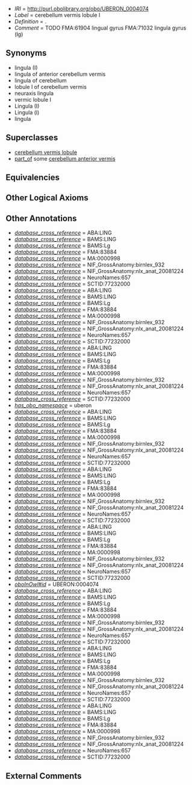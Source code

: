  * *IRI* = http://purl.obolibrary.org/obo/UBERON_0004074
 * *Label* = cerebellum vermis lobule I
 * *Definition* = .
 * *Comment* = TODO FMA:61904 lingual gyrus FMA:71032 lingula gyrus (lg)

## Synonyms

 * lingula (I)
 * lingula of anterior cerebellum vermis
 * lingula of cerebellum
 * lobule I of cerebellum vermis
 * neuraxis lingula
 * vermic lobule I
 * Lingula  (I)
 * Lingula (l)
 * lingula

## Superclasses

 * [cerebellum vermis lobule](../../UBERON/70/UBERON_0004070.md)
 * [part_of](../../BFO/50/BFO_0000050.md) some [cerebellum anterior vermis](../../UBERON/41/UBERON_0003941.md)

## Equivalencies


## Other Logical Axioms


## Other Annotations

 * *[database_cross_reference](../../ef/oboInOwl#hasDbXref.md)* = ABA:LING
 * *[database_cross_reference](../../ef/oboInOwl#hasDbXref.md)* = BAMS:LING
 * *[database_cross_reference](../../ef/oboInOwl#hasDbXref.md)* = BAMS:Lg
 * *[database_cross_reference](../../ef/oboInOwl#hasDbXref.md)* = FMA:83884
 * *[database_cross_reference](../../ef/oboInOwl#hasDbXref.md)* = MA:0000998
 * *[database_cross_reference](../../ef/oboInOwl#hasDbXref.md)* = NIF_GrossAnatomy:birnlex_932
 * *[database_cross_reference](../../ef/oboInOwl#hasDbXref.md)* = NIF_GrossAnatomy:nlx_anat_20081224
 * *[database_cross_reference](../../ef/oboInOwl#hasDbXref.md)* = NeuroNames:657
 * *[database_cross_reference](../../ef/oboInOwl#hasDbXref.md)* = SCTID:77232000
 * *[database_cross_reference](../../ef/oboInOwl#hasDbXref.md)* = ABA:LING
 * *[database_cross_reference](../../ef/oboInOwl#hasDbXref.md)* = BAMS:LING
 * *[database_cross_reference](../../ef/oboInOwl#hasDbXref.md)* = BAMS:Lg
 * *[database_cross_reference](../../ef/oboInOwl#hasDbXref.md)* = FMA:83884
 * *[database_cross_reference](../../ef/oboInOwl#hasDbXref.md)* = MA:0000998
 * *[database_cross_reference](../../ef/oboInOwl#hasDbXref.md)* = NIF_GrossAnatomy:birnlex_932
 * *[database_cross_reference](../../ef/oboInOwl#hasDbXref.md)* = NIF_GrossAnatomy:nlx_anat_20081224
 * *[database_cross_reference](../../ef/oboInOwl#hasDbXref.md)* = NeuroNames:657
 * *[database_cross_reference](../../ef/oboInOwl#hasDbXref.md)* = SCTID:77232000
 * *[database_cross_reference](../../ef/oboInOwl#hasDbXref.md)* = ABA:LING
 * *[database_cross_reference](../../ef/oboInOwl#hasDbXref.md)* = BAMS:LING
 * *[database_cross_reference](../../ef/oboInOwl#hasDbXref.md)* = BAMS:Lg
 * *[database_cross_reference](../../ef/oboInOwl#hasDbXref.md)* = FMA:83884
 * *[database_cross_reference](../../ef/oboInOwl#hasDbXref.md)* = MA:0000998
 * *[database_cross_reference](../../ef/oboInOwl#hasDbXref.md)* = NIF_GrossAnatomy:birnlex_932
 * *[database_cross_reference](../../ef/oboInOwl#hasDbXref.md)* = NIF_GrossAnatomy:nlx_anat_20081224
 * *[database_cross_reference](../../ef/oboInOwl#hasDbXref.md)* = NeuroNames:657
 * *[database_cross_reference](../../ef/oboInOwl#hasDbXref.md)* = SCTID:77232000
 * *[has_obo_namespace](../../ce/oboInOwl#hasOBONamespace.md)* = uberon
 * *[database_cross_reference](../../ef/oboInOwl#hasDbXref.md)* = ABA:LING
 * *[database_cross_reference](../../ef/oboInOwl#hasDbXref.md)* = BAMS:LING
 * *[database_cross_reference](../../ef/oboInOwl#hasDbXref.md)* = BAMS:Lg
 * *[database_cross_reference](../../ef/oboInOwl#hasDbXref.md)* = FMA:83884
 * *[database_cross_reference](../../ef/oboInOwl#hasDbXref.md)* = MA:0000998
 * *[database_cross_reference](../../ef/oboInOwl#hasDbXref.md)* = NIF_GrossAnatomy:birnlex_932
 * *[database_cross_reference](../../ef/oboInOwl#hasDbXref.md)* = NIF_GrossAnatomy:nlx_anat_20081224
 * *[database_cross_reference](../../ef/oboInOwl#hasDbXref.md)* = NeuroNames:657
 * *[database_cross_reference](../../ef/oboInOwl#hasDbXref.md)* = SCTID:77232000
 * *[database_cross_reference](../../ef/oboInOwl#hasDbXref.md)* = ABA:LING
 * *[database_cross_reference](../../ef/oboInOwl#hasDbXref.md)* = BAMS:LING
 * *[database_cross_reference](../../ef/oboInOwl#hasDbXref.md)* = BAMS:Lg
 * *[database_cross_reference](../../ef/oboInOwl#hasDbXref.md)* = FMA:83884
 * *[database_cross_reference](../../ef/oboInOwl#hasDbXref.md)* = MA:0000998
 * *[database_cross_reference](../../ef/oboInOwl#hasDbXref.md)* = NIF_GrossAnatomy:birnlex_932
 * *[database_cross_reference](../../ef/oboInOwl#hasDbXref.md)* = NIF_GrossAnatomy:nlx_anat_20081224
 * *[database_cross_reference](../../ef/oboInOwl#hasDbXref.md)* = NeuroNames:657
 * *[database_cross_reference](../../ef/oboInOwl#hasDbXref.md)* = SCTID:77232000
 * *[database_cross_reference](../../ef/oboInOwl#hasDbXref.md)* = ABA:LING
 * *[database_cross_reference](../../ef/oboInOwl#hasDbXref.md)* = BAMS:LING
 * *[database_cross_reference](../../ef/oboInOwl#hasDbXref.md)* = BAMS:Lg
 * *[database_cross_reference](../../ef/oboInOwl#hasDbXref.md)* = FMA:83884
 * *[database_cross_reference](../../ef/oboInOwl#hasDbXref.md)* = MA:0000998
 * *[database_cross_reference](../../ef/oboInOwl#hasDbXref.md)* = NIF_GrossAnatomy:birnlex_932
 * *[database_cross_reference](../../ef/oboInOwl#hasDbXref.md)* = NIF_GrossAnatomy:nlx_anat_20081224
 * *[database_cross_reference](../../ef/oboInOwl#hasDbXref.md)* = NeuroNames:657
 * *[database_cross_reference](../../ef/oboInOwl#hasDbXref.md)* = SCTID:77232000
 * *[oboInOwl#id](../../id/oboInOwl#id.md)* = UBERON:0004074
 * *[database_cross_reference](../../ef/oboInOwl#hasDbXref.md)* = ABA:LING
 * *[database_cross_reference](../../ef/oboInOwl#hasDbXref.md)* = BAMS:LING
 * *[database_cross_reference](../../ef/oboInOwl#hasDbXref.md)* = BAMS:Lg
 * *[database_cross_reference](../../ef/oboInOwl#hasDbXref.md)* = FMA:83884
 * *[database_cross_reference](../../ef/oboInOwl#hasDbXref.md)* = MA:0000998
 * *[database_cross_reference](../../ef/oboInOwl#hasDbXref.md)* = NIF_GrossAnatomy:birnlex_932
 * *[database_cross_reference](../../ef/oboInOwl#hasDbXref.md)* = NIF_GrossAnatomy:nlx_anat_20081224
 * *[database_cross_reference](../../ef/oboInOwl#hasDbXref.md)* = NeuroNames:657
 * *[database_cross_reference](../../ef/oboInOwl#hasDbXref.md)* = SCTID:77232000
 * *[database_cross_reference](../../ef/oboInOwl#hasDbXref.md)* = ABA:LING
 * *[database_cross_reference](../../ef/oboInOwl#hasDbXref.md)* = BAMS:LING
 * *[database_cross_reference](../../ef/oboInOwl#hasDbXref.md)* = BAMS:Lg
 * *[database_cross_reference](../../ef/oboInOwl#hasDbXref.md)* = FMA:83884
 * *[database_cross_reference](../../ef/oboInOwl#hasDbXref.md)* = MA:0000998
 * *[database_cross_reference](../../ef/oboInOwl#hasDbXref.md)* = NIF_GrossAnatomy:birnlex_932
 * *[database_cross_reference](../../ef/oboInOwl#hasDbXref.md)* = NIF_GrossAnatomy:nlx_anat_20081224
 * *[database_cross_reference](../../ef/oboInOwl#hasDbXref.md)* = NeuroNames:657
 * *[database_cross_reference](../../ef/oboInOwl#hasDbXref.md)* = SCTID:77232000
 * *[database_cross_reference](../../ef/oboInOwl#hasDbXref.md)* = ABA:LING
 * *[database_cross_reference](../../ef/oboInOwl#hasDbXref.md)* = BAMS:LING
 * *[database_cross_reference](../../ef/oboInOwl#hasDbXref.md)* = BAMS:Lg
 * *[database_cross_reference](../../ef/oboInOwl#hasDbXref.md)* = FMA:83884
 * *[database_cross_reference](../../ef/oboInOwl#hasDbXref.md)* = MA:0000998
 * *[database_cross_reference](../../ef/oboInOwl#hasDbXref.md)* = NIF_GrossAnatomy:birnlex_932
 * *[database_cross_reference](../../ef/oboInOwl#hasDbXref.md)* = NIF_GrossAnatomy:nlx_anat_20081224
 * *[database_cross_reference](../../ef/oboInOwl#hasDbXref.md)* = NeuroNames:657
 * *[database_cross_reference](../../ef/oboInOwl#hasDbXref.md)* = SCTID:77232000

## External Comments

